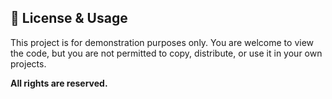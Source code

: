 ## 📜 License & Usage

This project is for demonstration purposes only. You are welcome to view the code, but you are not permitted to copy, distribute, or use it in your own projects.

**All rights are reserved.**
